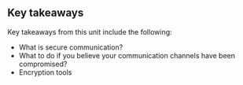 
## Key takeaways

Key takeaways from this unit include the following:
- What is secure communication?
- What to do if you believe your communication channels have been compromised?
- Encryption tools